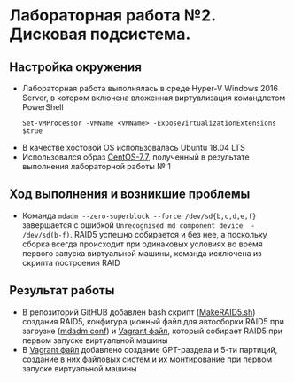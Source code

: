 # Лабораторная работа №2.  Дисковая подсистема. 

## Настройка окружения

* Лабораторная работа выполнялась в среде Hyper-V Windows 2016 Server, в котором включена вложенная виртуализация командлетом PowerShell
  ```  
  Set-VMProcessor -VMName <VMName> -ExposeVirtualizationExtensions $true 
  ```
* В качестве хостовой OS использовалась Ubuntu 18.04 LTS
* Использовался образ [CentOS-7.7](https://app.vagrantup.com/OlegLitvintsev/boxes/CentOS-7.7), полученный в результате выполнения лабораторной работы № 1

## Ход выполнения и возникшие проблемы

* Команда  `mdadm --zero-superblock --force /dev/sd{b,c,d,e,f}` завершается с ошибкой `Unrecognised md component device  - /dev/sd(b-f)`. RAID5 успешно собирается и без нее, а поскольку сборка всегда происходит при одинаковых условиях во время первого запуска виртуальной машины, команда исключена из скрипта построения RAID

## Результат работы

* В репозиторий GitHUB добавлен bash скрипт ([MakeRAID5.sh](https://github.com/OlegLitvintsev/OTUS_Labs/blob/master/Lab_2/MakeRAID5.sh)) создания RAID5, конфигурационный файл для автосборки RAID5 при загрузке ([mdadm.conf](https://github.com/OlegLitvintsev/OTUS_Labs/blob/master/Lab_2/mdadm.conf)) и [Vagrant файл](https://github.com/OlegLitvintsev/OTUS_Labs/blob/master/Lab_2/Vagrantfile), который собирает RAID5 при первом запуске виртуальной машины
* В [Vagrant файл](https://github.com/OlegLitvintsev/OTUS_Labs/blob/master/Lab_2/Vagrantfile) добавлено создание GPT-раздела и 5-ти партиций, создание в них файловых систем и их монтирование при первом запуске виртуальной машины
